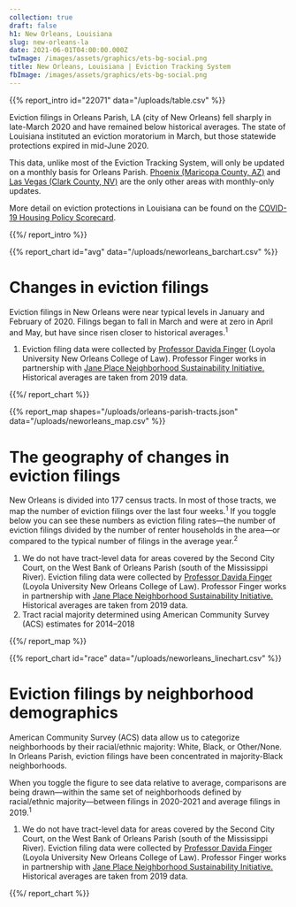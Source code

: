 ```yaml
---
collection: true
draft: false
h1: New Orleans, Louisiana
slug: new-orleans-la
date: 2021-06-01T04:00:00.000Z
twImage: /images/assets/graphics/ets-bg-social.png
title: New Orleans, Louisiana | Eviction Tracking System
fbImage: /images/assets/graphics/ets-bg-social.png
---
```


{{% report_intro id="22071" data="/uploads/table.csv" %}}

Eviction filings in Orleans Parish, LA (city of New Orleans) fell sharply in late-March 2020 and have remained below historical averages. The state of Louisiana instituted an eviction moratorium in March, but those statewide protections expired in mid-June 2020.

This data, unlike most of the Eviction Tracking System, will only be updated on a monthly basis for Orleans Parish. [Phoenix (Maricopa County, AZ)](https://evictionlab.org/eviction-tracking/phoenix-az/) and [Las Vegas (Clark County, NV)](https://evictionlab.org/eviction-tracking/las-vegas-nv/) are the only other areas with monthly-only updates. 

More detail on eviction protections in Louisiana can be found on the [COVID-19 Housing Policy Scorecard](https://evictionlab.org/covid-policy-scorecard/la/).

{{%/ report_intro %}}





{{% report_chart id="avg" data="/uploads/neworleans_barchart.csv" %}}







# Changes in eviction filings

Eviction filings in New Orleans were near typical levels in January and February of 2020. Filings began to fall in March and were at zero in April and May, but have since risen closer to historical averages.<sup>1</sup>

1. Eviction filing data were collected by [Professor Davida Finger](https://law.loyno.edu/academics/faculty-and-staff-directory/davida-finger) (Loyola University New Orleans College of Law). Professor Finger works in partnership with [Jane Place Neighborhood Sustainability Initiative.](https://www.jpnsi.org/evictions) Historical averages are taken from 2019 data.







{{%/ report_chart %}}



{{% report_map shapes="/uploads/orleans-parish-tracts.json" data="/uploads/neworleans_map.csv" %}}





# The geography of changes in eviction filings

New Orleans is divided into 177 census tracts. In most of those tracts, we map the number of eviction filings over the last four weeks.<sup>1</sup> If you toggle below you can see these numbers as eviction filing rates—the number of eviction filings divided by the number of renter households in the area—or compared to the typical number of filings in the average year.<sup>2</sup>

1. We do not have tract-level data for areas covered by the Second City Court, on the West Bank of Orleans Parish (south of the Mississippi River). Eviction filing data were collected by [Professor Davida Finger](https://law.loyno.edu/academics/faculty-and-staff-directory/davida-finger) (Loyola University New Orleans College of Law). Professor Finger works in partnership with [Jane Place Neighborhood Sustainability Initiative.](https://www.jpnsi.org/evictions) Historical averages are taken from 2019 data. 
2. Tract racial majority determined using American Community Survey (ACS) estimates for 2014–2018





{{%/ report_map %}}



{{% report_chart id="race" data="/uploads/neworleans_linechart.csv" %}}



# Eviction filings by neighborhood demographics

American Community Survey (ACS) data allow us to categorize neighborhoods by their racial/ethnic majority: White, Black, or Other/None. In Orleans Parish, eviction filings have been concentrated in majority-Black neighborhoods. 

When you toggle the figure to see data relative to average, comparisons are being drawn—within the same set of neighborhoods defined by racial/ethnic majority—between filings in 2020-2021 and average filings in 2019.<sup>1</sup>

1. We do not have tract-level data for areas covered by the Second City Court, on the West Bank of Orleans Parish (south of the Mississippi River). Eviction filing data were collected by [Professor Davida Finger](https://law.loyno.edu/academics/faculty-and-staff-directory/davida-finger) (Loyola University New Orleans College of Law). Professor Finger works in partnership with [Jane Place Neighborhood Sustainability Initiative.](https://www.jpnsi.org/evictions) Historical averages are taken from 2019 data.



{{%/ report_chart %}}